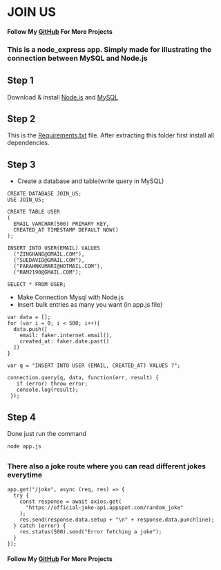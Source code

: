 # JOIN US
#### Follow My [GitHub](https://github.com/Dhiraj73Ray) For More Projects
<h3>This is a node_express app. Simply made for illustrating the connection between MySQL and Node.js</h3>

## Step 1
Download & install [Node.js](https://nodejs.org/en/download/)  and  [MySQL](https://dev.mysql.com/downloads/installer/) 

## Step 2
This is the [Requirements.txt](https://github.com/Dhiraj73Ray/JoinUs/blob/main/requirements.txt) file. After extracting this folder first install all dependencies.

## Step 3
  - Create a database and table(write query in MySQL)
```
CREATE DATABASE JOIN_US;
USE JOIN_US;

CREATE TABLE USER
(
  EMAIL VARCHAR(500) PRIMARY KEY,
  CREATED_AT TIMESTAMP DEFAULT NOW()
);

INSERT INTO USER(EMAIL) VALUES
  ("ZINGHANG@GMAIL.COM"),
  ("SUEDAVID@GMAIL.COM"),
  ("FARAHNKUMARI@HOTMAIL.COM"),
  ("RAM2190@GMAIL.COM");

SELECT * FROM USER;
```
  - Make Connection Mysql with Node.js
  - Insert bulk entries as many you want (in app.js  file)
```
var data = [];
for (var i = 0; i < 500; i++){
  data.push([
    email: faker.internet.email(),
    created_at: faker.date.past()
  ])
}

var q = "INSERT INTO USER (EMAIL, CREATED_AT) VALUES ?";

connection.query(q, data, function(err, result) {
   if (error) throw error;
   console.log(result);
 });
```

## Step 4
Done just run the command
```
node app.js
```

##



### There also a joke route where you can read different jokes everytime
```
app.get("/joke", async (req, res) => {
  try {
    const response = await axios.get(
      "https://official-joke-api.appspot.com/random_joke"
    );
    res.send(response.data.setup + "\n" + response.data.punchline);
  } catch (error) {
    res.status(500).send("Error fetching a joke");
  }
});
```

#### Follow My [GitHub](https://github.com/Dhiraj73Ray) For More Projects
